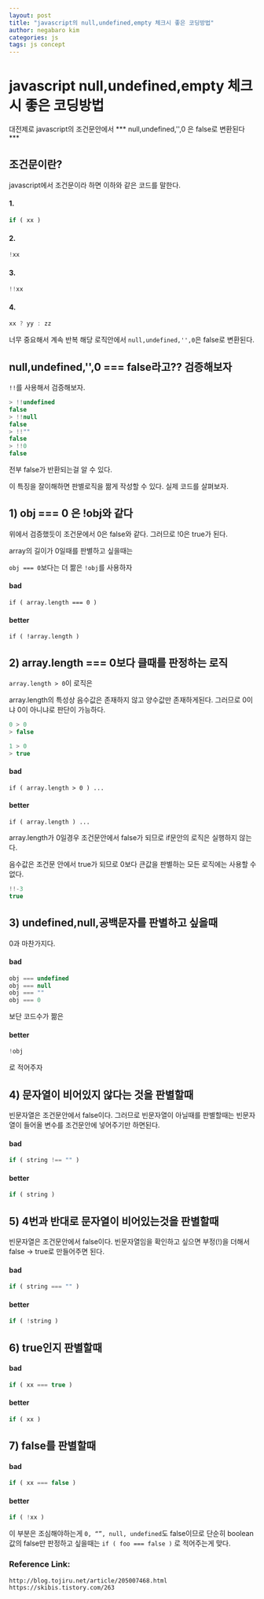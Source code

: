 ```yaml
---
layout: post
title: "javascript의 null,undefined,empty 체크시 좋은 코딩방법"
author: negabaro kim
categories: js
tags: js concept
---
```


# javascript null,undefined,empty 체크시 좋은 코딩방법


대전제로 javascript의 조건문안에서 
*** null,undefined,'',0 은 false로 변환된다 ***



## 조건문이란?

javascript에서 조건문이라 하면 이하와 같은  코드를 말한다.

#### 1. 
```js
if ( xx )
```

#### 2.

```js
!xx
```

#### 3.

```js
!!xx
```

#### 4.

```js
xx ? yy : zz
```

너무 중요해서 계속 반복
해당 로직안에서 ```null,undefined,'',0```은 false로 변환된다.

## null,undefined,'',0 === false라고?? 검증해보자

```!!```를 사용해서 검증해보자.


```js
> !!undefined  
false
> !!null
false
> !!""
false
> !!0
false
```

전부 false가 반환되는걸 알 수 있다.

이 특징을 잘이해하면 판별로직을 짦게 작성할 수 있다.
실제 코드를 살펴보자.

## 1) obj === 0 은 !obj와 같다

위에서 검증했듯이 조건문에서 0은 false와 같다.
그러므로 !0은 true가 된다.

array의 길이가 0일때를 판별하고 싶을때는 

```obj === 0```보다는 더 짦은 ```!obj```를 사용하자


#### bad

```
if ( array.length === 0 )
```


#### better


```
if ( !array.length )
```


## 2) array.length === 0보다 클때를 판정하는 로직

```array.length > 0```이 로직은

array.length의 특성상 음수값은 존재하지 않고 양수값만 존재하게된다.
그러므로 0이냐 0이 아니냐로 판단이 가능하다.

```js
0 > 0
> false
```

```js
1 > 0
> true
```



#### bad

```
if ( array.length > 0 ) ...
```


#### better

```
if ( array.length ) ...
```

array.length가 0일경우 조건문안에서 false가 되므로 if문안의 로직은 실행하지 않는다.

음수값은 조건문 안에서 true가 되므로 0보다 큰값을 판별하는 모든 로직에는 사용할 수 없다.

```js
!!-3
true
```

## 3) undefined,null,공백문자를 판별하고 싶을때

0과 마찬가지다.

#### bad

```js
obj === undefined
obj === null
obj === ""
obj === 0
```

보단 코드수가 짦은

#### better 

```js
!obj
```

로 적어주자


## 4) 문자열이 비어있지 않다는 것을 판별할때

빈문자열은 조건문안에서 false이다.
그러므로 빈문자열이 아닐때를 판별할때는 
빈문자열이 들어올 변수를 조건문안에 넣어주기만 하면된다.

#### bad

```js
if ( string !== "" )
```

#### better

```js
if ( string )
```


## 5) 4번과 반대로 문자열이 비어있는것을 판별할때

빈문자열은 조건문안에서 false이다.
빈문자열임을 확인하고 싶으면 부정(!)을 더해서 false -> true로 만들어주면 된다.

#### bad

```js
if ( string === "" )
```

#### better

```js
if ( !string )
```


## 6) true인지 판별할때


#### bad

```js
if ( xx === true )
```

#### better

```js
if ( xx )
```

## 7) false를 판별할때

#### bad

```js
if ( xx === false )
```

#### better

```js
if ( !xx )
```

이 부분은 조심해야하는게 `0, “”, null, undefined`도 false이므로 
단순히 boolean값의 false만 판정하고 싶을때는 ```if ( foo === false )```
로 적어주는게 맞다.

### Reference Link:

```
http://blog.tojiru.net/article/205007468.html
https://skibis.tistory.com/263
```
